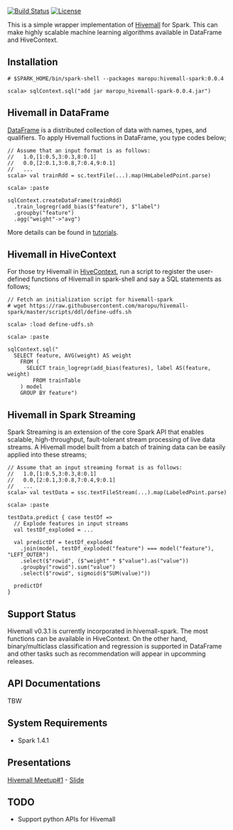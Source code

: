 [![Build Status](https://travis-ci.org/maropu/hivemall-spark.svg?branch=master)](https://travis-ci.org/maropu/hivemall-spark)
[![License](http://img.shields.io/:license-Apache_v2-blue.svg)](https://github.com/maropu/hivemall-spark/blob/master/LICENSE)

This is a simple wrapper implementation of [Hivemall](https://github.com/myui/hivemall/) for Spark.
This can make highly scalable machine learning algorithms available in DataFrame and HiveContext.

Installation
--------------------

```
# $SPARK_HOME/bin/spark-shell --packages maropu:hivemall-spark:0.0.4

scala> sqlContext.sql("add jar maropu_hivemall-spark-0.0.4.jar")
```

Hivemall in DataFrame
--------------------
[DataFrame](https://spark.apache.org/docs/latest/sql-programming-guide.html#dataframes) is a distributed collection
of data with names, types, and qualifiers.
To apply Hivemall fuctions in DataFrame, you type codes below;

```
// Assume that an input format is as follows:
//   1.0,[1:0.5,3:0.3,8:0.1]
//   0.0,[2:0.1,3:0.8,7:0.4,9:0.1]
//   ...
scala> val trainRdd = sc.textFile(...).map(HmLabeledPoint.parse)

scala> :paste

sqlContext.createDataFrame(trainRdd)
  .train_logregr(add_bias($"feature"), $"label")
  .groupby("feature")
  .agg("weight"->"avg")
```

More details can be found in [tutorials](./tutorials).

Hivemall in HiveContext
--------------------
For those try Hivemall in [HiveContext](https://spark.apache.org/docs/latest/sql-programming-guide.html#hive-tables),
run a script to register the user-defined functions of Hivemall in spark-shell and
say a SQL statements as follows;

```
// Fetch an initialization script for hivemall-spark
# wget https://raw.githubusercontent.com/maropu/hivemall-spark/master/scripts/ddl/define-udfs.sh

scala> :load define-udfs.sh

scala> :paste

sqlContext.sql("
  SELECT feature, AVG(weight) AS weight
    FROM (
      SELECT train_logregr(add_bias(features), label AS(feature, weight)
        FROM trainTable
    ) model
    GROUP BY feature")
```

Hivemall in Spark Streaming
--------------------
Spark Streaming is an extension of the core Spark API that enables scalable,
high-throughput, fault-tolerant stream processing of live data streams.
A Hivemall model built from a batch of training data can be easily
applied into these streams;

```
// Assume that an input streaming format is as follows:
//   1.0,[1:0.5,3:0.3,8:0.1]
//   0.0,[2:0.1,3:0.8,7:0.4,9:0.1]
//   ...
scala> val testData = ssc.textFileStream(...).map(LabeledPoint.parse)

scala> :paste

testData.predict { case testDf =>
  // Explode features in input streams
  val testDf_exploded = ...

  val predictDf = testDf_exploded
    .join(model, testDf_exploded("feature") === model("feature"), "LEFT_OUTER")
    .select($"rowid", ($"weight" * $"value").as("value"))
    .groupby("rowid").sum("value")
    .select($"rowid", sigmoid($"SUM(value)"))

  predictDf
}

```

Support Status
--------------------
Hivemall v0.3.1 is currently incorporated in hivemall-spark.
The most functions can be available in HiveContext.
On the other hand, binary/multiclass classification and regression is supported in DataFrame
and other tasks such as recommendation will appear in upcomming releases.

API Documentations
--------------------
TBW

System Requirements
--------------------

* Spark 1.4.1

Presentations
------------
[Hivemall Meetup#1](http://eventdots.jp/event/458208) - [Slide](http://www.slideshare.net/maropu0804/20150512-hivemall-meetup1)

TODO
--------------------

* Support python APIs for Hivemall

